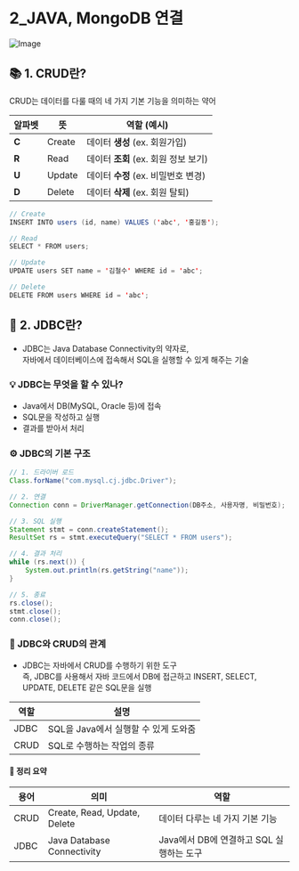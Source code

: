 # 2_JAVA, MongoDB 연결

![Image](https://github.com/user-attachments/assets/7841e262-6a8d-4d80-9eda-26ca8e7a86c4)

## 📚 1. CRUD란?
CRUD는 데이터를 다룰 때의 네 가지 기본 기능을 의미하는 약어

| 알파벳   | 뜻      | 역할 (예시)                   |
| ----- | ------ | ------------------------- |
| **C** | Create | 데이터 **생성** (ex. 회원가입)     |
| **R** | Read   | 데이터 **조회** (ex. 회원 정보 보기) |
| **U** | Update | 데이터 **수정** (ex. 비밀번호 변경)  |
| **D** | Delete | 데이터 **삭제** (ex. 회원 탈퇴)    |

```java
// Create
INSERT INTO users (id, name) VALUES ('abc', '홍길동');

// Read
SELECT * FROM users;

// Update
UPDATE users SET name = '김철수' WHERE id = 'abc';

// Delete
DELETE FROM users WHERE id = 'abc';
```

## 🧩 2. JDBC란?
- JDBC는 Java Database Connectivity의 약자로,  
자바에서 데이터베이스에 접속해서 SQL을 실행할 수 있게 해주는 기술

### 💡 JDBC는 무엇을 할 수 있나?
- Java에서 DB(MySQL, Oracle 등)에 접속
- SQL문을 작성하고 실행
- 결과를 받아서 처리

### ⚙️ JDBC의 기본 구조
```java
// 1. 드라이버 로드
Class.forName("com.mysql.cj.jdbc.Driver");

// 2. 연결
Connection conn = DriverManager.getConnection(DB주소, 사용자명, 비밀번호);

// 3. SQL 실행
Statement stmt = conn.createStatement();
ResultSet rs = stmt.executeQuery("SELECT * FROM users");

// 4. 결과 처리
while (rs.next()) {
    System.out.println(rs.getString("name"));
}

// 5. 종료
rs.close();
stmt.close();
conn.close();
```



### 🧱 JDBC와 CRUD의 관계
- JDBC는 자바에서 CRUD를 수행하기 위한 도구  
즉, JDBC를 사용해서 자바 코드에서 DB에 접근하고 INSERT, SELECT, UPDATE, DELETE 같은 SQL문을 실행

| 역할   | 설명                       |
| ---- | ------------------------ |
| JDBC | SQL을 Java에서 실행할 수 있게 도와줌 |
| CRUD | SQL로 수행하는 작업의 종류         |

#### 📌 정리 요약
| 용어   | 의미                           | 역할                          |
| ---- | ---------------------------- | --------------------------- |
| CRUD | Create, Read, Update, Delete | 데이터 다루는 네 가지 기본 기능          |
| JDBC | Java Database Connectivity   | Java에서 DB에 연결하고 SQL 실행하는 도구 |

